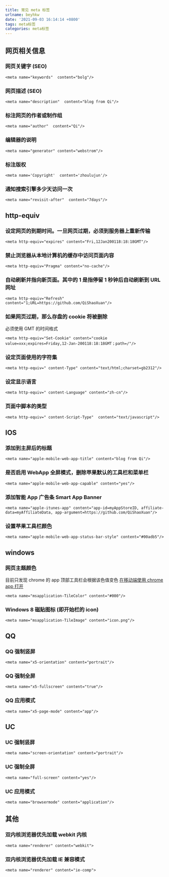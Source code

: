 ```yaml
---
title: 常见 meta 标签
urlname: beyhkw
date: '2021-09-03 16:14:14 +0800'
tags: meta标签
categories: meta标签
---
```


## 网页相关信息

### 网页关键字 (SEO)

```
<meta name="keywords"  content="bolg"/>
```

### 网页描述 (SEO)

```
<meta name="description"  content="blog from Qi"/>
```

### 标注网页的作者或制作组

```
<meta name="author"  content="Qi"/>
```

### 编辑器的说明

```
<meta name="generator" content="webstrom"/>
```

### 标注版权

```
<meta name='Copyright'  content='zhoulujun'/>
```

### 通知搜索引擎多少天访问一次

```
<meta name="revisit-after"  content="7days"/>
```

## http-equiv

### 设定网页的到期时间。一旦网页过期，必须到服务器上重新传输

```
<meta http-equiv="expires" content="Fri,12Jan200118:18:18GMT"/>
```

### 禁止浏览器从本地计算机的缓存中访问页面内容

```
<meta http-equiv="Pragma" content="no-cache"/>
```

### 自动刷新并指向新页面。其中的 1 是指停留 1 秒钟后自动刷新到 URL 网址

```
<meta http-equiv="Refresh" content="1;URL=https://github.com/QiShaoXuan"/>
```

### 如果网页过期，那么存盘的 cookie 将被删除

必须使用 GMT 的时间格式

```
<meta http-equiv="Set-Cookie" content="cookie value=xxx;expires=Friday,12-Jan-200118:18:18GMT；path=/"/>
```

### 设定页面使用的字符集

```
<meta http-equiv=" content-Type" content="text/html;charset=gb2312"/>
```

### 设定显示语言

```
<meta http-equiv=" content-Language" content="zh-cn"/>
```

### 页面中脚本的类型

```
<meta http-equiv=" content-Script-Type"  content="text/javascript"/>
```

## IOS

### 添加到主屏后的标题

```
<meta name="apple-mobile-web-app-title" content="blog from Qi"/>
```

### 是否启用 WebApp 全屏模式，删除苹果默认的工具栏和菜单栏

```
<meta name="apple-mobile-web-app-capable" content="yes"/>
```

### 添加智能 App 广告条 Smart App Banner

```
<meta name="apple-itunes-app" content="app-id=myAppStoreID, affiliate-data=myAffiliateData, app-argument=https://github.com/QiShaoXuan"/>
```

### 设置苹果工具栏颜色

```
<meta name="apple-mobile-web-app-status-bar-style" content="#00adb5"/>
```

## windows

### 网页主题颜色

目前只发现 chrome 的 app 顶部工具栏会根据该色值变色
[在移动端使用 chrome app 打开](https://qishaoxuan.github.io/blog/)

```
<meta name="msapplication-TileColor" content="#000"/>
```

### Windows 8 磁贴图标 (即开始栏的 icon)

```
<meta name="msapplication-TileImage" content="icon.png"/>
```

## QQ

### QQ 强制竖屏

```
<meta name="x5-orientation" content="portrait"/>
```

### QQ 强制全屏

```
<meta name="x5-fullscreen" content="true"/>
```

### QQ 应用模式

```
<meta name="x5-page-mode" content="app"/>
```

## UC

### UC 强制竖屏

```
<meta name="screen-orientation" content="portrait"/>
```

### UC 强制全屏

```
<meta name="full-screen" content="yes"/>
```

### UC 应用模式

```
<meta name="browsermode" content="application"/>
```

## 其他

### 双内核浏览器优先加载 webkit 内核

```
<meta name="renderer" content="webkit">
```

### 双内核浏览器优先加载 IE 兼容模式

```
<meta name="renderer" content="ie-comp">
```
